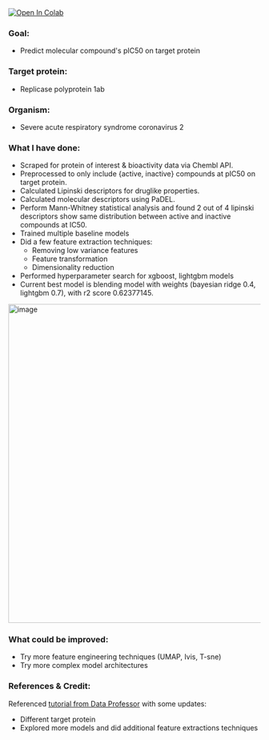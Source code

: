 <a target="_blank" href="https://colab.research.google.com/github/SarahHannes/computational-drug-discovery/blob/main/computational_drug_discovery.ipynb">
  <img src="https://colab.research.google.com/assets/colab-badge.svg" alt="Open In Colab"/>
</a>

### Goal:
- Predict molecular compound's pIC50 on target protein

### Target protein:
- Replicase polyprotein 1ab

### Organism:
- Severe acute respiratory syndrome coronavirus 2

### What I have done:
- Scraped for protein of interest & bioactivity data via Chembl API.
- Preprocessed to only include {active, inactive} compounds at pIC50 on target protein.
- Calculated Lipinski descriptors for druglike properties.
- Calculated molecular descriptors using PaDEL.
- Perform Mann-Whitney statistical analysis and found 2 out of 4 lipinski descriptors show same distribution between active and inactive compounds at IC50.
- Trained multiple baseline models
- Did a few feature extraction techniques:
  - Removing low variance features
  - Feature transformation
  - Dimensionality reduction
- Performed hyperparameter search for xgboost, lightgbm models
- Current best model is blending model with weights (bayesian ridge 0.4, lightgbm 0.7), with r2 score 0.62377145.

<img width="637" alt="image" src="https://github.com/user-attachments/assets/6951909a-6a27-4437-bb37-c4669abd354b">

### What could be improved:
- Try more feature engineering techniques (UMAP, Ivis, T-sne)
- Try more complex model architectures

### References & Credit:
Referenced <a href="https://youtu.be/plVLRashaA8?si=cRq4rxBGerQKeRuY">tutorial from Data Professor</a> with some updates:
  - Different target protein
  - Explored more models and did additional feature extractions techniques

